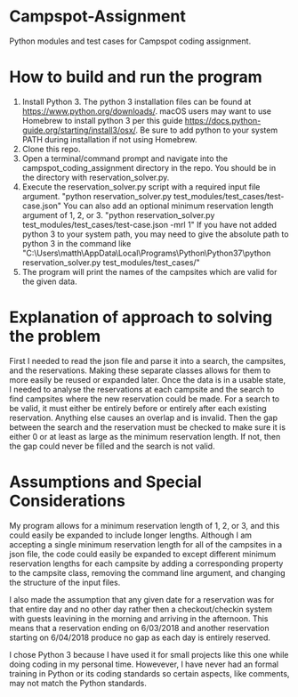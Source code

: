 # Campspot-Assignment
Python modules and test cases for Campspot coding assignment.

# How to build and run the program
1) Install Python 3. The python 3 installation files can be found at https://www.python.org/downloads/. macOS users may want to use Homebrew to install python 3 per this guide https://docs.python-guide.org/starting/install3/osx/. Be sure to add python to your system PATH during installation if not using Homebrew.
2) Clone this repo.
3) Open a terminal/command prompt and navigate into the campspot_coding_assignment directory in the repo. You should be in the directory with reservation_solver.py.
4) Execute the reservation_solver.py script with a required input file argument.
"python reservation_solver.py test_modules/test_cases/test-case.json"
You can also add an optional minimum reservation length argument of 1, 2, or 3.
"python reservation_solver.py test_modules/test_cases/test-case.json -mrl 1"
If you have not added python 3 to your system path, you may need to give the absolute path to python 3 in the command like "C:\Users\matth\AppData\Local\Programs\Python\Python37\python reservation_solver.py test_modules/test_cases/"
5) The program will print the names of the campsites which are valid for the given data.

# Explanation of approach to solving the problem
First I needed to read the json file and parse it into a search, the campsites, and the reservations. Making these separate classes allows for them to more easily be reused or expanded later. Once the data is in a usable state, I needed to analyse the reservations at each campsite and the search to find campsites where the new reservation could be made. For a search to be valid, it must either be entirely before or entirely after each existing reservation. Anything else causes an overlap and is invalid. Then the gap between the search and the reservation must be checked to make sure it is either 0 or at least as large as the minimum reservation length. If not, then the gap could never be filled and the search is not valid.

# Assumptions and Special Considerations
My program allows for a minimum reservation length of 1, 2, or 3, and this could easily be expanded to include longer lengths. Although I am accepting a single minimum reservation length for all of the campsites in a json file, the code could easily be expanded to except different minimum reservation lengths for each campsite by adding a corresponding property to the campsite class, removing the command line argument, and changing the structure of the input files. 

I also made the assumption that any given date for a reservation was for that entire day and no other day rather then a checkout/checkin system with guests leavining in the morning and arriving in the afternoon. This means that a reservation ending on 6/03/2018 and another reservation starting on 6/04/2018 produce no gap as each day is entirely reserved. 

I chose Python 3 because I have used it for small projects like this one while doing coding in my personal time. Howevever, I have never had an formal training in Python or its coding standards so certain aspects, like comments, may not match the Python standards.
